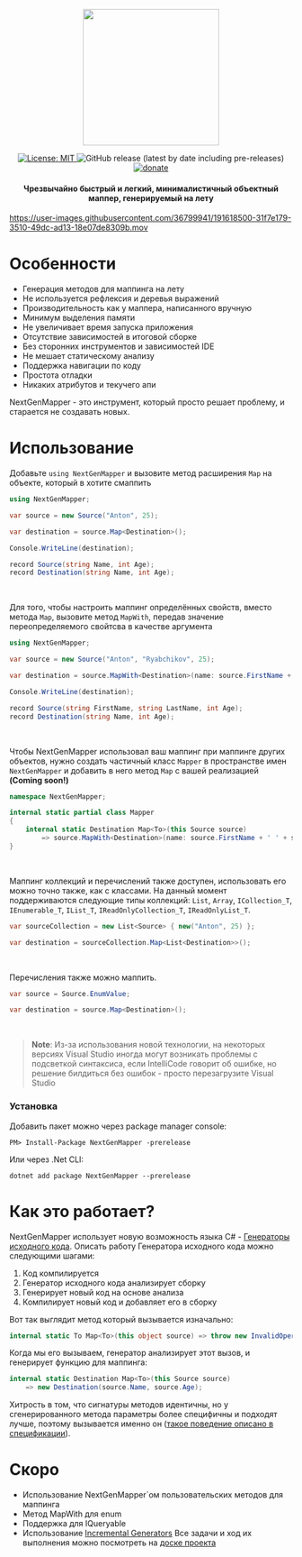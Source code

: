 <p align="center">
    <img src="https://user-images.githubusercontent.com/36799941/191375272-27b0034d-0418-44a6-95c6-802b863de2b3.svg" width="242" height="242">
</p>
<p align="center">
    <a href="https://opensource.org/licenses/MIT">
        <img src="https://img.shields.io/badge/License-MIT-yellow.svg" alt="License: MIT">
    </a>
    <img alt="GitHub release (latest by date including pre-releases)" src="https://img.shields.io/github/v/release/DedAnton/NextGenMapper?include_prereleases">
    <a href="https://vk.com/away.php?utf=1&to=https%3A%2F%2Fwww.tinkoff.ru%2Fcf%2F3ySZ9DEsxfL">
        <img src="https://img.shields.io/badge/%24-donate-9cf" alt="donate">
    </a>
    <h4 align="center">Чрезвычайно быстрый и легкий, минималистичный объектный маппер, генерируемый на лету</h4>
</p>

https://user-images.githubusercontent.com/36799941/191618500-31f7e179-3510-49dc-ad13-18e07de8309b.mov

# Особенности
 - Генерация методов для маппинга на лету
 - Не используется рефлексия и деревья выражений
 - Производительность как у маппера, написанного вручную
 - Минимум выделения памяти
 - Не увеличивает время запуска приложения
 - Отсутствие зависимостей в итоговой сборке
 - Без сторонних инструментов и зависимостей IDE
 - Не мешает статическому анализу
 - Поддержка навигации по коду
 - Простота отладки
 - Никаких атрибутов и текучего апи

NextGenMapper - это инструмент, который просто решает проблему, и старается не создавать новых. 

# Использование

Добавьте `using NextGenMapper` и вызовите метод расширения `Map` на объекте, который в хотите смаппить
```c#
using NextGenMapper;

var source = new Source("Anton", 25);

var destination = source.Map<Destination>();

Console.WriteLine(destination);

record Source(string Name, int Age);
record Destination(string Name, int Age);
```
<br>

Для того, чтобы настроить маппинг определённых свойств, вместо метода `Map`, вызовите метод `MapWith`, передав значение переопределяемого свойтсва в качестве аргумента
```c#
using NextGenMapper;

var source = new Source("Anton", "Ryabchikov", 25);

var destination = source.MapWith<Destination>(name: source.FirstName + ' ' + source.LastName);

Console.WriteLine(destination);

record Source(string FirstName, string LastName, int Age);
record Destination(string Name, int Age);
```
<br>

Чтобы NextGenMapper использовал ваш маппинг при маппинге других объектов, нужно создать частичный класс `Mapper` в пространстве имен `NextGenMapper` и добавить в него метод `Map` с вашей реализацией **(Coming soon!)**
```c#
namespace NextGenMapper;

internal static partial class Mapper
{
    internal static Destination Map<To>(this Source source) 
        => source.MapWith<Destination>(name: source.FirstName + ' ' + source.LastName);
}
```
<br>

Маппинг коллекций и перечислений также доступен, использовать его можно точно также, как с классами. На данный момент поддерживаются следующие типы коллекций: `List`, `Array`, `ICollection_T`, `IEnumerable_T`, `IList_T`, `IReadOnlyCollection_T`, `IReadOnlyList_T`.
```c#
var sourceCollection = new List<Source> { new("Anton", 25) };

var destination = sourceCollection.Map<List<Destination>>();
```
<br>

Перечисления также можно маппить.
```c#
var source = Source.EnumValue;

var destination = source.Map<Destination>();
```
<br>

> **Note**: 
> Из-за использования новой технологии, на некоторых версиях Visual Studio иногда могут возникать проблемы с подсветкой синтаксиса, если IntelliCode говорит об ошибке, но решение билдиться без ошибок - просто перезагрузите Visual Studio 

### Установка

Добавить пакет можно через package manager console:
```
PM> Install-Package NextGenMapper -prerelease
```
Или через .Net CLI:
```
dotnet add package NextGenMapper --prerelease
```

# Как это работает?
NextGenMapper использует новую возможность языка C# - [Генераторы исходного кода](https://devblogs.microsoft.com/dotnet/introducing-c-source-generators/). Описать работу Генератора исходного кода можно следующими шагами:
 1. Код компилируется
 2. Генератор исходного кода анализирует сборку
 3. Генерирует новый код на основе анализа
 4. Компилирует новый код и добавляет его в сборку

Вот так выглядит метод который вызывается изначально:
```C#
internal static To Map<To>(this object source) => throw new InvalidOperationException($""Error when mapping {source.GetType()} to {typeof(To)}, mapping function was not found. Create custom mapping function."");
```
Когда мы его вызываем, генератор анализирует этот вызов, и генерирует функцию для маппинга:
```C#
internal static Destination Map<To>(this Source source) 
    => new Destination(source.Name, source.Age);
```
Хитрость в том, что сигнатуры методов идентичны, но у сгенерированного метода параметры более специфичны и подходят лучше, поэтому вызывается именно он ([такое поведение описано в спецификации](https://github.com/dotnet/csharplang/blob/a4c9db9a69ae0d1334ed5675e8faca3b7574c0a1/spec/expressions.md#better-function-member)).

# Скоро
 - Использование NextGenMapper\`ом пользовательских методов для маппинга
 - Метод MapWith для enum
 - Поддержка для IQueryable 
 - Использование [Incremental Generators](https://github.com/dotnet/roslyn/blob/main/docs/features/incremental-generators.md)
Все задачи и ход их выполнения можно посмотреть на [доске проекта](https://github.com/users/DedAnton/projects/3)
